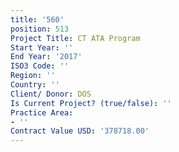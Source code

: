 ```yaml
---
title: '560'
position: 513
Project Title: CT ATA Program
Start Year: ''
End Year: '2017'
ISO3 Code: ''
Region: ''
Country: ''
Client/ Donor: DOS
Is Current Project? (true/false): ''
Practice Area:
- ''
Contract Value USD: '378718.00'
---
```


